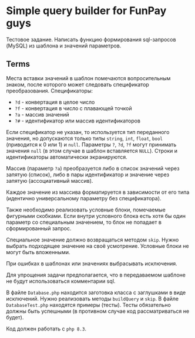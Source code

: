 # Simple query builder for FunPay guys

Тестовое задание. Написать функцию формирования sql-запросов (MySQL) из шаблона и значений параметров.

## Terms

Места вставки значений в шаблон помечаются вопросительным знаком, после которого может следовать спецификатор преобразования.
Спецификаторы:

* `?d` - конвертация в целое число
* `?f` - конвертация в число с плавающей точкой
* `?a` - массив значений
* `?#` - идентификатор или массив идентификаторов

Если спецификатор не указан, то используется тип переданного значения, но допускаются только типы `string`, `int`, `float`, `bool` (приводится к 0 или 1) и `null`.
Параметры `?`, `?d`, `?f` могут принимать значения `null` (в этом случае в шаблон вставляется `NULL`).
Строки и идентификаторы автоматически экранируются.

Массив (параметр `?a`) преобразуется либо в список значений через запятую (список), либо в пары идентификатор и значение через запятую (ассоциативный массив).

Каждое значение из массива форматируется в зависимости от его типа (идентично универсальному параметру без спецификатора).

Также необходимо реализовать условные блоки, помечаемые фигурными скобками.
Если внутри условного блока есть хотя бы один параметр со специальным значением, то блок не попадает в сформированный запрос.

Специальное значение должно возвращаться методом `skip`. Нужно выбрать подходящее значение на своё усмотрение.
Условные блоки не могут быть вложенными.

При ошибках в шаблонах или значениях выбрасывать исключения.

Для упрощения задачи предполагается, что в передаваемом шаблоне не будут использоваться комментарии sql.

В файле `Database.php` находится заготовка класса с заглушками в виде исключений. Нужно реализовать методы `buildQuery` и `skip`.
В файле `DatabaseTest.php` находятся примеры (тесты). Тесты обязательно должны быть успешными (в противном случае код рассматриваться не будет).

Код должен работать с `php 8.3`.
